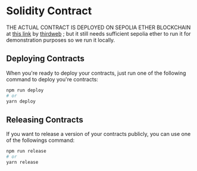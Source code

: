 # Solidity Contract

THE ACTUAL CONTRACT IS DEPLOYED ON SEPOLIA ETHER BLOCKCHAIN at [this link](https://sepolia.etherscan.io/address/0xeF32811A7a295478e56f4c906BF6C4B38D7941cf) by [thirdweb](https://thirdweb.com/dashboard) ; but it still needs sufficient sepolia ether to run it for demonstration purposes so we run it locally.

## Deploying Contracts

When you're ready to deploy your contracts, just run one of the following command to deploy you're contracts:

```bash
npm run deploy
# or
yarn deploy
```

## Releasing Contracts

If you want to release a version of your contracts publicly, you can use one of the followings command:

```bash
npm run release
# or
yarn release
```

